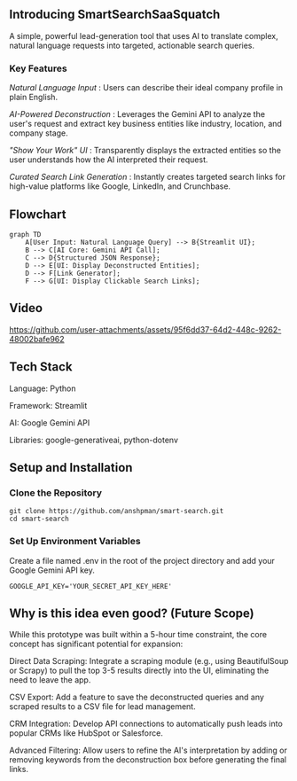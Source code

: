 
## Introducing SmartSearchSaaSquatch

A simple, powerful lead-generation tool that uses AI to translate complex, natural language requests into targeted, actionable search queries.

### Key Features
*Natural Language Input* : Users can describe their ideal company profile in plain English.

*AI-Powered Deconstruction* : Leverages the Gemini API to analyze the user's request and extract key business entities like industry, location, and company stage.

*"Show Your Work" UI* : Transparently displays the extracted entities so the user understands how the AI interpreted their request.

*Curated Search Link Generation* : Instantly creates targeted search links for high-value platforms like Google, LinkedIn, and Crunchbase.

## Flowchart 

```mermaid
graph TD
    A[User Input: Natural Language Query] --> B{Streamlit UI};
    B --> C[AI Core: Gemini API Call];
    C --> D{Structured JSON Response};
    D --> E[UI: Display Deconstructed Entities];
    D --> F[Link Generator];
    F --> G[UI: Display Clickable Search Links];
```
## Video
https://github.com/user-attachments/assets/95f6dd37-64d2-448c-9262-48002bafe962

## Tech Stack

Language: Python

Framework: Streamlit

AI: Google Gemini API

Libraries: google-generativeai, python-dotenv
## Setup and Installation

### Clone the Repository
```
git clone https://github.com/anshpman/smart-search.git
cd smart-search
```
### Set Up Environment Variables

Create a file named .env in the root of the project directory and add your Google Gemini API key.
```
GOOGLE_API_KEY='YOUR_SECRET_API_KEY_HERE'
```
## Why is this idea even good? (Future Scope)

While this prototype was built within a 5-hour time constraint, the core concept has significant potential for expansion:

Direct Data Scraping: Integrate a scraping module (e.g., using BeautifulSoup or Scrapy) to pull the top 3-5 results directly into the UI, eliminating the need to leave the app.

CSV Export: Add a feature to save the deconstructed queries and any scraped results to a CSV file for lead management.

CRM Integration: Develop API connections to automatically push leads into popular CRMs like HubSpot or Salesforce.

Advanced Filtering: Allow users to refine the AI's interpretation by adding or removing keywords from the deconstruction box before generating the final links.
